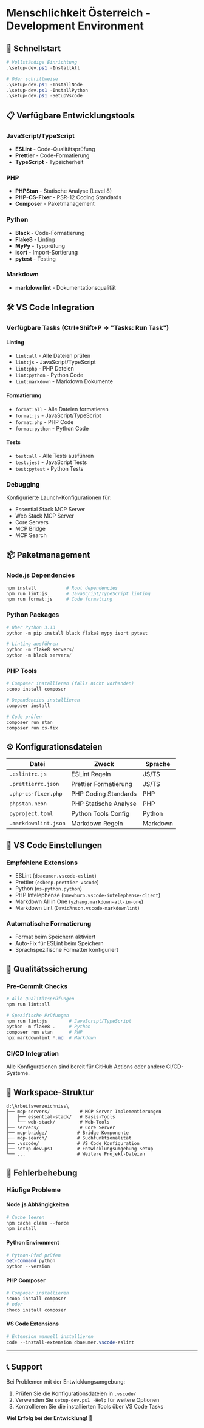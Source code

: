 # Menschlichkeit Österreich - Development Environment

## 🚀 Schnellstart

```powershell
# Vollständige Einrichtung
.\setup-dev.ps1 -InstallAll

# Oder schrittweise
.\setup-dev.ps1 -InstallNode
.\setup-dev.ps1 -InstallPython
.\setup-dev.ps1 -SetupVscode
```

## 📋 Verfügbare Entwicklungstools

### JavaScript/TypeScript

- **ESLint** - Code-Qualitätsprüfung
- **Prettier** - Code-Formatierung
- **TypeScript** - Typsicherheit

### PHP

- **PHPStan** - Statische Analyse (Level 8)
- **PHP-CS-Fixer** - PSR-12 Coding Standards
- **Composer** - Paketmanagement

### Python

- **Black** - Code-Formatierung
- **Flake8** - Linting
- **MyPy** - Typprüfung
- **isort** - Import-Sortierung
- **pytest** - Testing

### Markdown

- **markdownlint** - Dokumentationsqualität

## 🛠️ VS Code Integration

### Verfügbare Tasks (Ctrl+Shift+P → "Tasks: Run Task")

#### Linting

- `lint:all` - Alle Dateien prüfen
- `lint:js` - JavaScript/TypeScript
- `lint:php` - PHP Dateien
- `lint:python` - Python Code
- `lint:markdown` - Markdown Dokumente

#### Formatierung

- `format:all` - Alle Dateien formatieren
- `format:js` - JavaScript/TypeScript
- `format:php` - PHP Code
- `format:python` - Python Code

#### Tests

- `test:all` - Alle Tests ausführen
- `test:jest` - JavaScript Tests
- `test:pytest` - Python Tests

### Debugging

Konfigurierte Launch-Konfigurationen für:

- Essential Stack MCP Server
- Web Stack MCP Server
- Core Servers
- MCP Bridge
- MCP Search

## 📦 Paketmanagement

### Node.js Dependencies

```powershell
npm install           # Root dependencies
npm run lint:js       # JavaScript/TypeScript linting
npm run format:js     # Code formatting
```

### Python Packages

```powershell
# Über Python 3.13
python -m pip install black flake8 mypy isort pytest

# Linting ausführen
python -m flake8 servers/
python -m black servers/
```

### PHP Tools

```powershell
# Composer installieren (falls nicht vorhanden)
scoop install composer

# Dependencies installieren
composer install

# Code prüfen
composer run stan
composer run cs-fix
```

## ⚙️ Konfigurationsdateien

| Datei                | Zweck                 | Sprache  |
| -------------------- | --------------------- | -------- |
| `.eslintrc.js`       | ESLint Regeln         | JS/TS    |
| `.prettierrc.json`   | Prettier Formatierung | JS/TS    |
| `.php-cs-fixer.php`  | PHP Coding Standards  | PHP      |
| `phpstan.neon`       | PHP Statische Analyse | PHP      |
| `pyproject.toml`     | Python Tools Config   | Python   |
| `.markdownlint.json` | Markdown Regeln       | Markdown |

## 🔧 VS Code Einstellungen

### Empfohlene Extensions

- ESLint (`dbaeumer.vscode-eslint`)
- Prettier (`esbenp.prettier-vscode`)
- Python (`ms-python.python`)
- PHP Intelephense (`bmewburn.vscode-intelephense-client`)
- Markdown All in One (`yzhang.markdown-all-in-one`)
- Markdown Lint (`DavidAnson.vscode-markdownlint`)

### Automatische Formatierung

- Format beim Speichern aktiviert
- Auto-Fix für ESLint beim Speichern
- Sprachspezifische Formatter konfiguriert

## 🎯 Qualitätssicherung

### Pre-Commit Checks

```powershell
# Alle Qualitätsprüfungen
npm run lint:all

# Spezifische Prüfungen
npm run lint:js        # JavaScript/TypeScript
python -m flake8 .     # Python
composer run stan      # PHP
npx markdownlint *.md  # Markdown
```

### CI/CD Integration

Alle Konfigurationen sind bereit für GitHub Actions oder andere CI/CD-Systeme.

## 📁 Workspace-Struktur

```
d:\Arbeitsverzeichniss\
├── mcp-servers/           # MCP Server Implementierungen
│   ├── essential-stack/   # Basis-Tools
│   └── web-stack/         # Web-Tools
├── servers/               # Core Server
├── mcp-bridge/           # Bridge Komponente
├── mcp-search/           # Suchfunktionalität
├── .vscode/              # VS Code Konfiguration
├── setup-dev.ps1         # Entwicklungsumgebung Setup
└── ...                   # Weitere Projekt-Dateien
```

## 🚨 Fehlerbehebung

### Häufige Probleme

#### Node.js Abhängigkeiten

```powershell
# Cache leeren
npm cache clean --force
npm install
```

#### Python Environment

```powershell
# Python-Pfad prüfen
Get-Command python
python --version
```

#### PHP Composer

```powershell
# Composer installieren
scoop install composer
# oder
choco install composer
```

#### VS Code Extensions

```powershell
# Extension manuell installieren
code --install-extension dbaeumer.vscode-eslint
```

---

## 📞 Support

Bei Problemen mit der Entwicklungsumgebung:

1. Prüfen Sie die Konfigurationsdateien in `.vscode/`
2. Verwenden Sie `setup-dev.ps1 -Help` für weitere Optionen
3. Kontrollieren Sie die installierten Tools über VS Code Tasks

**Viel Erfolg bei der Entwicklung! 🎉**
